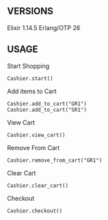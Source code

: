 ## VERSIONS 
Elixir 1.14.5
Erlang/OTP 26 

## USAGE
Start Shopping
```
Cashier.start()
```

Add items to Cart
```
Cashier.add_to_cart("GR1")
Cashier.add_to_cart("SR1")
```

View Cart
```
Cashier.view_cart()
```

Remove From Cart
```
Cashier.remove_from_cart("GR1")
```

Clear Cart
```
Cashier.clear_cart()
```

Checkout
```
Cashier.checkout()
```

